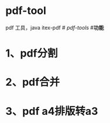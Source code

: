 # pdf-tool
pdf 工具，java itex-pdf
#<img src="https://camo.githubusercontent.com/c7e278f62e177e791b0435849034a617b6164759/687474703a2f2f636f6f6c77616e676c752e6769746875622e696f2f7064663268746d6c45582f696d616765732f7064663268746d6c45582d36347836342e706e67" alt="" data-canonical-src="http://coolwanglu.github.io/pdf2htmlEX/images/pdf2htmlEX-64x64.png" style="max-width:100%;"> _pdf-tools_
#**功能** 
# **1、pdf分割**
# **2、pdf合并**
# **3、pdf a4排版转a3**